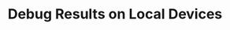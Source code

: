 ---
title: "Debug Results on Local Devices"
order: 10.3
page_id: "Debug Results on Local Devices"
search_keyword: ""
warning: false
---